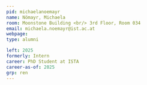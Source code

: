 ```yaml
---
pid: michaelanoemayr
name: Nömayr, Michaela
room: Moonstone Building <br/> 3rd Floor, Room 034
email: michaela.noemayr@ist.ac.at
webpage: 
type: alumni

left: 2025
formerly: Intern
career: PhD Student at ISTA
career-as-of: 2025
grp: ren
---
```

